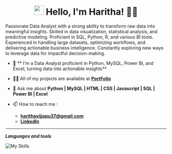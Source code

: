 
<h1 align="center">
  <img src="https://media.giphy.com/media/hvRJCLFzcasrR4ia7z/giphy.gif" width="30px">
  Hello, I'm Haritha! 👩‍💻
</h1>

<p>Passionate Data Analyst with a strong ability to transform raw data into meaningful insights. Skilled in data visualization, statistical analysis, and predictive modeling. Proficient in SQL, Python, R, and various BI tools. Experienced in handling large datasets, optimizing workflows, and delivering actionable business intelligence. Constantly exploring new ways to leverage data for impactful decision-making.</p>

<div align="left" vertical-align="center">
  
  
  - 🌱 ** I'm a Data Analyst proficient in Python, MySQL, Power BI, and Excel, turning data into actionable insights** 

  - 👨‍💻 All of my projects are available at <a href='https://github.com/Haritha37A/' target="_blank" ><b>PortFolio</b></a>

  - 💬 Ask me about **Python | MySQL | HTML | CSS | Javascript | SQL | Power BI | Excel**

  - 📫 How to reach me :
      - **[harithavijjapu37@gmail.com](mailto:harithavijjapu37@gmail.com)**
      - **[LinkedIn](https://www.linkedin.com/in/haritha-vijjapu-35243a296/)**

    
</div>

---

<i>**Languages and tools**</i>

![My Skills](https://skillicons.dev/icons?i=html,css,js,github,vscode,mysql,git)



